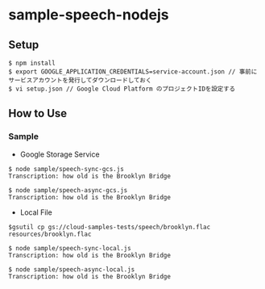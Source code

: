 # sample-speech-nodejs

## Setup

```
$ npm install
$ export GOOGLE_APPLICATION_CREDENTIALS=service-account.json // 事前にサービスアカウントを発行してダウンロードしておく
$ vi setup.json // Google Cloud Platform のプロジェクトIDを設定する
```

## How to Use

### Sample

- Google Storage Service
```
$ node sample/speech-sync-gcs.js
Transcription: how old is the Brooklyn Bridge

$ node sample/speech-async-gcs.js
Transcription: how old is the Brooklyn Bridge
```

- Local File
```
$gsutil cp gs://cloud-samples-tests/speech/brooklyn.flac resources/brooklyn.flac

$ node sample/speech-sync-local.js
Transcription: how old is the Brooklyn Bridge

$ node sample/speech-async-local.js
Transcription: how old is the Brooklyn Bridge
```
